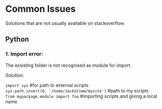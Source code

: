 # Common Issues
Solutions that are not usually available on stackoverflow.

## Python
### 1. Import error:

The exsisting folder is not recognised as module for import.

<em>Solution:</em>

`import sys`                                          #for path to external scripts<br />
`sys.path.insert(0, '/home/JackGrimm/mysite')`        #path to my scripts<br />
`from mypackage.module import foo`                     #importing scripts and giving a local name<br />
